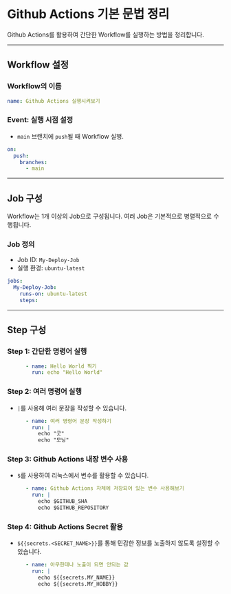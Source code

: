 
# Github Actions 기본 문법 정리

Github Actions를 활용하여 간단한 Workflow를 실행하는 방법을 정리합니다.

---

## Workflow 설정

### Workflow의 이름

```yaml
name: Github Actions 실행시켜보기
```

### Event: 실행 시점 설정

- `main` 브랜치에 `push`될 때 Workflow 실행.

```yaml
on:
  push:
    branches:
      - main
```

---

## Job 구성

Workflow는 1개 이상의 Job으로 구성됩니다. 여러 Job은 기본적으로 병렬적으로 수행됩니다.

### Job 정의

- Job ID: `My-Deploy-Job`
- 실행 환경: `ubuntu-latest`

```yaml
jobs:
  My-Deploy-Job:
    runs-on: ubuntu-latest
    steps:
```

---

## Step 구성

### Step 1: 간단한 명령어 실행

```yaml
      - name: Hello World 찍기
        run: echo "Hello World"
```

### Step 2: 여러 명령어 실행

- `|`를 사용해 여러 문장을 작성할 수 있습니다.

```yaml
      - name: 여러 명령어 문장 작성하기
        run: |
          echo "굿"
          echo "모닝"
```

### Step 3: Github Actions 내장 변수 사용

- `$`를 사용하여 리눅스에서 변수를 활용할 수 있습니다.

```yaml
      - name: Github Actions 자체에 저장되어 있는 변수 사용해보기
        run: |
          echo $GITHUB_SHA
          echo $GITHUB_REPOSITORY
```

### Step 4: Github Actions Secret 활용

- `${{secrets.<SECRET_NAME>}}`를 통해 민감한 정보를 노출하지 않도록 설정할 수 있습니다.

```yaml
      - name: 아무한테나 노출이 되면 안되는 값
        run: |
          echo ${{secrets.MY_NAME}}
          echo ${{secrets.MY_HOBBY}}
```
